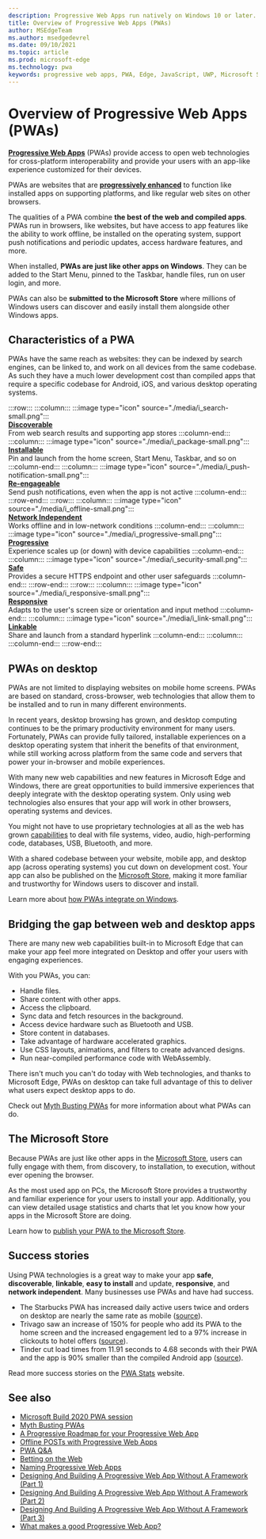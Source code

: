 ```yaml
---
description: Progressive Web Apps run natively on Windows 10 or later.  Here is everything you need to know as a web developer.
title: Overview of Progressive Web Apps (PWAs)
author: MSEdgeTeam
ms.author: msedgedevrel
ms.date: 09/10/2021
ms.topic: article
ms.prod: microsoft-edge
ms.technology: pwa
keywords: progressive web apps, PWA, Edge, JavaScript, UWP, Microsoft Store
---
```

# Overview of Progressive Web Apps (PWAs)

<!-- preserve trailing spaces -->

**[Progressive Web Apps](https://developer.mozilla.org/Apps/Progressive)** (PWAs) provide access to open web technologies for cross-platform interoperability and provide your users with an app-like experience customized for their devices.

PWAs are websites that are **[progressively enhanced](https://alistapart.com/article/understandingprogressiveenhancement)** to function like installed apps on supporting platforms, and like regular web sites on other browsers.

The qualities of a PWA combine **the best of the web and compiled apps**. PWAs run in browsers, like websites, but have access to app features like the ability to work offline, be installed on the operating system, support push notifications and periodic updates, access hardware features, and more.

When installed, **PWAs are just like other apps on Windows**. They can be added to the Start Menu, pinned to the Taskbar, handle files, run on user login, and more.

PWAs can also be **submitted to the Microsoft Store** where millions of Windows users can discover and easily install them alongside other Windows apps.


<!-- ====================================================================== -->
## Characteristics of a PWA

PWAs have the same reach as websites: they can be indexed by search engines, can be linked to, and work on all devices from the same codebase. As such they have a much lower development cost than compiled apps that require a specific codebase for Android, iOS, and various desktop operating systems.

<!--
In the below table, keep two trailing spaces after each image line and after each heading line, to keep card elements tight but not concatenated.
Similar table: [Introduction to Microsoft Edge WebView2](..\webview2\index.md#webview2-benefits)
-->

:::row:::
    :::column:::
        :::image type="icon" source="./media/i_search-small.png":::  
        **[Discoverable](https://developer.mozilla.org/docs/Web/Apps/Progressive/Advantages#Discoverable)**  
        From web search results and supporting app stores
    :::column-end:::
    :::column:::
        :::image type="icon" source="./media/i_package-small.png":::  
        **[Installable](https://developer.mozilla.org/docs/Web/Apps/Progressive/Advantages#Installable)**  
        Pin and launch from the home screen, Start Menu, Taskbar, and so on
    :::column-end:::
    :::column:::
        :::image type="icon" source="./media/i_push-notification-small.png":::  
        **[Re-engageable](https://developer.mozilla.org/docs/Web/Apps/Progressive/Advantages#Re-engageable)**  
        Send push notifications, even when the app is not active
    :::column-end:::
:::row-end:::
:::row:::
    :::column:::
        :::image type="icon" source="./media/i_offline-small.png":::  
        **[Network Independent](https://developer.mozilla.org/docs/Web/Apps/Progressive/Advantages#Network_independent)**  
        Works offline and in low-network conditions
    :::column-end:::
    :::column:::
        :::image type="icon" source="./media/i_progressive-small.png":::  
        **[Progressive](https://developer.mozilla.org/docs/Web/Apps/Progressive/Advantages#Progressive)**  
        Experience scales up (or down) with device capabilities
    :::column-end:::
    :::column:::
        :::image type="icon" source="./media/i_security-small.png":::  
        **[Safe](https://developer.mozilla.org/docs/Web/Apps/Progressive/Advantages#Safe)**  
        Provides a secure HTTPS endpoint and other user safeguards
    :::column-end:::
:::row-end:::
:::row:::
    :::column:::
        :::image type="icon" source="./media/i_responsive-small.png":::  
        **[Responsive](https://developer.mozilla.org/Apps/Progressive/Advantages#Responsive)**  
        Adapts to the user's screen size or orientation and input method
    :::column-end:::
    :::column:::
        :::image type="icon" source="./media/i_link-small.png":::  
        **[Linkable](https://developer.mozilla.org/Apps/Progressive/Advantages#Linkable)**  
        Share and launch from a standard hyperlink
    :::column-end:::
    :::column:::
    :::column-end:::
:::row-end:::

<!-- In the above table, keep two trailing spaces after each image line and after each heading line, to keep card elements tight but not concatenated. -->


<!-- ====================================================================== -->
## PWAs on desktop

PWAs are not limited to displaying websites on mobile home screens. PWAs are based on standard, cross-browser, web technologies that allow them to be installed and to run in many different environments.

In recent years, desktop browsing has grown, and desktop computing continues to be the primary productivity environment for many users. Fortunately, PWAs can provide fully tailored, installable experiences on a desktop operating system that inherit the benefits of that environment, while still working across platform from the same code and servers that power your in-browser and mobile experiences.

With many new web capabilities and new features in Microsoft Edge and Windows, there are great opportunities to build immersive experiences that deeply integrate with the desktop operating system. Only using web technologies also ensures that your app will work in other browsers, operating systems and devices.

You might not have to use proprietary technologies at all as the web has grown [capabilities](#bridging-the-gap-between-web-and-desktop-apps) to deal with file systems, video, audio, high-performing code, databases, USB, Bluetooth, and more.

With a shared codebase between your website, mobile app, and desktop app (across operating systems) you cut down on development cost. Your app can also be published on the [Microsoft Store](#the-microsoft-store), making it more familiar and trustworthy for Windows users to discover and install.

Learn more about [how PWAs integrate on Windows](./ux.md).


<!-- ====================================================================== -->
## Bridging the gap between web and desktop apps

There are many new web capabilities built-in to Microsoft Edge that can make your app feel more integrated on Desktop and offer your users with engaging experiences.

With you PWAs, you can:

*   Handle files.
*   Share content with other apps.
*   Access the clipboard.
*   Sync data and fetch resources in the background.
*   Access device hardware such as Bluetooth and USB.
*   Store content in databases.
*   Take advantage of hardware accelerated graphics.
*   Use CSS layouts, animations, and filters to create advanced designs.
*   Run near-compiled performance code with WebAssembly.

There isn't much you can't do today with Web technologies, and thanks to Microsoft Edge, PWAs on desktop can take full advantage of this to deliver what users expect desktop apps to do.

Check out [Myth Busting PWAs](https://www.davrous.com/2019/10/18/myth-busting-pwas-the-new-edge-edition) for more information about what PWAs can do.


<!-- ====================================================================== -->
## The Microsoft Store

Because PWAs are just like other apps in the [Microsoft Store](https://www.microsoft.com/store/apps/windows), users can fully engage with them, from discovery, to installation, to execution, without ever opening the browser.

As the most used app on PCs, the Microsoft Store provides a trustworthy and familiar experience for your users to install your app. Additionally, you can view detailed usage statistics and charts that let you know how your apps in the Microsoft Store are doing.

Learn how to [publish your PWA to the Microsoft Store](./how-to/microsoft-store.md).


<!-- ====================================================================== -->
## Success stories

Using PWA technologies is a great way to make your app **safe**, **discoverable**, **linkable**, **easy to install** and update, **responsive**, and **network independent**. Many businesses use PWAs and have had success.

*   The Starbucks PWA has increased daily active users twice and orders on desktop are nearly the same rate as mobile ([source](https://twitter.com/davidbrunelle/status/993960071406080000)).
*   Trivago saw an increase of 150% for people who add its PWA to the home screen and the increased engagement led to a 97% increase in clickouts to hotel offers ([source](https://www.thinkwithgoogle.com/intl/en-gb/marketing-strategies/app-and-mobile/trivago-embrace-progressive-web-apps-as-the-future-of-mobile/)).
*   Tinder cut load times from 11.91 seconds to 4.68 seconds with their PWA and the app is 90% smaller than the compiled Android app ([source](https://medium.com/@addyosmani/a-tinder-progressive-web-app-performance-case-study-78919d98ece0)).

Read more success stories on the [PWA Stats](https://www.pwastats.com/) website.


<!-- ====================================================================== -->
## See also

*   [Microsoft Build 2020 PWA session](https://www.youtube.com/watch?v=y4p_QHZtMKM)
*   [Myth Busting PWAs](https://www.davrous.com/2019/10/18/myth-busting-pwas-the-new-edge-edition)
*   [A Progressive Roadmap for your Progressive Web App](https://cloudfour.com/thinks/a-progressive-roadmap-for-your-progressive-web-app)
*   [Offline POSTs with Progressive Web Apps](https://medium.com/web-on-the-edge/offline-posts-with-progressive-web-apps-fc2dc4ad895)
*   [PWA Q&A](https://www.aaron-gustafson.com/notebook/pwa-qa)
*   [Betting on the Web](https://joreteg.com/blog/betting-on-the-web)
*   [Naming Progressive Web Apps](https://fberriman.com/2017/06/26/naming-progressive-web-apps)
*   [Designing And Building A Progressive Web App Without A Framework (Part 1)](https://www.smashingmagazine.com/2019/07/progressive-web-application-pwa-framework-part-1)
*   [Designing And Building A Progressive Web App Without A Framework (Part 2)](https://www.smashingmagazine.com/2019/07/progressive-web-application-pwa-framework-part-2)
*   [Designing And Building A Progressive Web App Without A Framework (Part 3)](https://www.smashingmagazine.com/2019/07/progressive-web-application-pwa-framework-part-3)
*   [What makes a good Progressive Web App?](https://web.dev/pwa-checklist)


<!-- ====================================================================== -->
<!-- Links -->




























